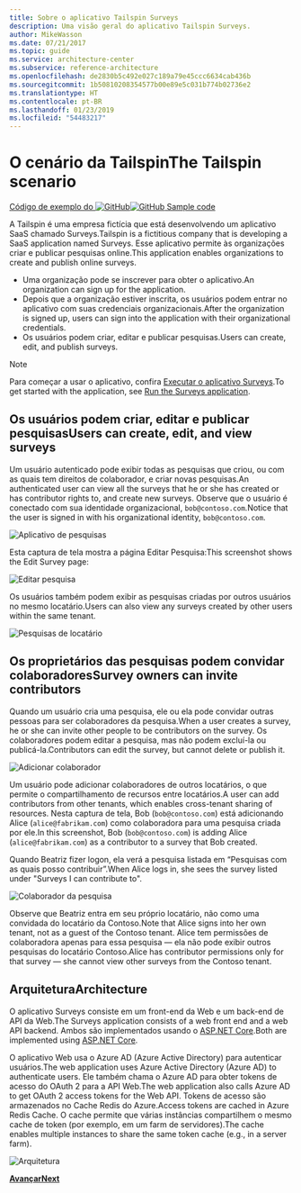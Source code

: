 ```yaml
---
title: Sobre o aplicativo Tailspin Surveys
description: Uma visão geral do aplicativo Tailspin Surveys.
author: MikeWasson
ms.date: 07/21/2017
ms.topic: guide
ms.service: architecture-center
ms.subservice: reference-architecture
ms.openlocfilehash: de2830b5c492e027c189a79e45ccc6634cab436b
ms.sourcegitcommit: 1b50810208354577b00e89e5c031b774b02736e2
ms.translationtype: HT
ms.contentlocale: pt-BR
ms.lasthandoff: 01/23/2019
ms.locfileid: "54483217"
---
```

# <a name="the-tailspin-scenario"></a><span data-ttu-id="d7fd5-103">O cenário da Tailspin</span><span class="sxs-lookup"><span data-stu-id="d7fd5-103">The Tailspin scenario</span></span>

<span data-ttu-id="d7fd5-104">[Código de exemplo do ![GitHub](../_images/github.png)][sample application]</span><span class="sxs-lookup"><span data-stu-id="d7fd5-104">[![GitHub](../_images/github.png) Sample code][sample application]</span></span>

<span data-ttu-id="d7fd5-105">A Tailspin é uma empresa fictícia que está desenvolvendo um aplicativo SaaS chamado Surveys.</span><span class="sxs-lookup"><span data-stu-id="d7fd5-105">Tailspin is a fictitious company that is developing a SaaS application named Surveys.</span></span> <span data-ttu-id="d7fd5-106">Esse aplicativo permite às organizações criar e publicar pesquisas online.</span><span class="sxs-lookup"><span data-stu-id="d7fd5-106">This application enables organizations to create and publish online surveys.</span></span>

* <span data-ttu-id="d7fd5-107">Uma organização pode se inscrever para obter o aplicativo.</span><span class="sxs-lookup"><span data-stu-id="d7fd5-107">An organization can sign up for the application.</span></span>
* <span data-ttu-id="d7fd5-108">Depois que a organização estiver inscrita, os usuários podem entrar no aplicativo com suas credenciais organizacionais.</span><span class="sxs-lookup"><span data-stu-id="d7fd5-108">After the organization is signed up, users can sign into the application with their organizational credentials.</span></span>
* <span data-ttu-id="d7fd5-109">Os usuários podem criar, editar e publicar pesquisas.</span><span class="sxs-lookup"><span data-stu-id="d7fd5-109">Users can create, edit, and publish surveys.</span></span>

> [!NOTE]
> <span data-ttu-id="d7fd5-110">Para começar a usar o aplicativo, confira [Executar o aplicativo Surveys].</span><span class="sxs-lookup"><span data-stu-id="d7fd5-110">To get started with the application, see [Run the Surveys application].</span></span>

## <a name="users-can-create-edit-and-view-surveys"></a><span data-ttu-id="d7fd5-111">Os usuários podem criar, editar e publicar pesquisas</span><span class="sxs-lookup"><span data-stu-id="d7fd5-111">Users can create, edit, and view surveys</span></span>

<span data-ttu-id="d7fd5-112">Um usuário autenticado pode exibir todas as pesquisas que criou, ou com as quais tem direitos de colaborador, e criar novas pesquisas.</span><span class="sxs-lookup"><span data-stu-id="d7fd5-112">An authenticated user can view all the surveys that he or she has created or has contributor rights to, and create new surveys.</span></span> <span data-ttu-id="d7fd5-113">Observe que o usuário é conectado com sua identidade organizacional, `bob@contoso.com`.</span><span class="sxs-lookup"><span data-stu-id="d7fd5-113">Notice that the user is signed in with his organizational identity, `bob@contoso.com`.</span></span>

![Aplicativo de pesquisas](./images/surveys-screenshot.png)

<span data-ttu-id="d7fd5-115">Esta captura de tela mostra a página Editar Pesquisa:</span><span class="sxs-lookup"><span data-stu-id="d7fd5-115">This screenshot shows the Edit Survey page:</span></span>

![Editar pesquisa](./images/edit-survey.png)

<span data-ttu-id="d7fd5-117">Os usuários também podem exibir as pesquisas criadas por outros usuários no mesmo locatário.</span><span class="sxs-lookup"><span data-stu-id="d7fd5-117">Users can also view any surveys created by other users within the same tenant.</span></span>

![Pesquisas de locatário](./images/tenant-surveys.png)

## <a name="survey-owners-can-invite-contributors"></a><span data-ttu-id="d7fd5-119">Os proprietários das pesquisas podem convidar colaboradores</span><span class="sxs-lookup"><span data-stu-id="d7fd5-119">Survey owners can invite contributors</span></span>

<span data-ttu-id="d7fd5-120">Quando um usuário cria uma pesquisa, ele ou ela pode convidar outras pessoas para ser colaboradores da pesquisa.</span><span class="sxs-lookup"><span data-stu-id="d7fd5-120">When a user creates a survey, he or she can invite other people to be contributors on the survey.</span></span> <span data-ttu-id="d7fd5-121">Os colaboradores podem editar a pesquisa, mas não podem excluí-la ou publicá-la.</span><span class="sxs-lookup"><span data-stu-id="d7fd5-121">Contributors can edit the survey, but cannot delete or publish it.</span></span>

![Adicionar colaborador](./images/add-contributor.png)

<span data-ttu-id="d7fd5-123">Um usuário pode adicionar colaboradores de outros locatários, o que permite o compartilhamento de recursos entre locatários.</span><span class="sxs-lookup"><span data-stu-id="d7fd5-123">A user can add contributors from other tenants, which enables cross-tenant sharing of resources.</span></span> <span data-ttu-id="d7fd5-124">Nesta captura de tela, Bob (`bob@contoso.com`) está adicionando Alice (`alice@fabrikam.com`) como colaboradora para uma pesquisa criada por ele.</span><span class="sxs-lookup"><span data-stu-id="d7fd5-124">In this screenshot, Bob (`bob@contoso.com`) is adding Alice (`alice@fabrikam.com`) as a contributor to a survey that Bob created.</span></span>

<span data-ttu-id="d7fd5-125">Quando Beatriz fizer logon, ela verá a pesquisa listada em “Pesquisas com as quais posso contribuir”.</span><span class="sxs-lookup"><span data-stu-id="d7fd5-125">When Alice logs in, she sees the survey listed under "Surveys I can contribute to".</span></span>

![Colaborador da pesquisa](./images/contributor.png)

<span data-ttu-id="d7fd5-127">Observe que Beatriz entra em seu próprio locatário, não como uma convidada do locatário da Contoso.</span><span class="sxs-lookup"><span data-stu-id="d7fd5-127">Note that Alice signs into her own tenant, not as a guest of the Contoso tenant.</span></span> <span data-ttu-id="d7fd5-128">Alice tem permissões de colaboradora apenas para essa pesquisa &mdash; ela não pode exibir outros pesquisas do locatário Contoso.</span><span class="sxs-lookup"><span data-stu-id="d7fd5-128">Alice has contributor permissions only for that survey &mdash; she cannot view other surveys from the Contoso tenant.</span></span>

## <a name="architecture"></a><span data-ttu-id="d7fd5-129">Arquitetura</span><span class="sxs-lookup"><span data-stu-id="d7fd5-129">Architecture</span></span>

<span data-ttu-id="d7fd5-130">O aplicativo Surveys consiste em um front-end da Web e um back-end de API da Web.</span><span class="sxs-lookup"><span data-stu-id="d7fd5-130">The Surveys application consists of a web front end and a web API backend.</span></span> <span data-ttu-id="d7fd5-131">Ambos são implementados usando o [ASP.NET Core].</span><span class="sxs-lookup"><span data-stu-id="d7fd5-131">Both are implemented using [ASP.NET Core].</span></span>

<span data-ttu-id="d7fd5-132">O aplicativo Web usa o Azure AD (Azure Active Directory) para autenticar usuários.</span><span class="sxs-lookup"><span data-stu-id="d7fd5-132">The web application uses Azure Active Directory (Azure AD) to authenticate users.</span></span> <span data-ttu-id="d7fd5-133">Ele também chama o Azure AD para obter tokens de acesso do OAuth 2 para a API Web.</span><span class="sxs-lookup"><span data-stu-id="d7fd5-133">The web application also calls Azure AD to get OAuth 2 access tokens for the Web API.</span></span> <span data-ttu-id="d7fd5-134">Tokens de acesso são armazenados no Cache Redis do Azure.</span><span class="sxs-lookup"><span data-stu-id="d7fd5-134">Access tokens are cached in Azure Redis Cache.</span></span> <span data-ttu-id="d7fd5-135">O cache permite que várias instâncias compartilhem o mesmo cache de token (por exemplo, em um farm de servidores).</span><span class="sxs-lookup"><span data-stu-id="d7fd5-135">The cache enables multiple instances to share the same token cache (e.g., in a server farm).</span></span>

![Arquitetura](./images/architecture.png)

<span data-ttu-id="d7fd5-137">[**Avançar**][authentication]</span><span class="sxs-lookup"><span data-stu-id="d7fd5-137">[**Next**][authentication]</span></span>

<!-- links -->

[authentication]: authenticate.md

[Executar o aplicativo Surveys]: ./run-the-app.md
[Run the Surveys application]: ./run-the-app.md
[ASP.NET Core]: /aspnet/core
[sample application]: https://github.com/mspnp/multitenant-saas-guidance
